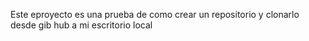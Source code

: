Este eproyecto es una prueba de como crear un repositorio y clonarlo desde gib hub a mi escritorio local